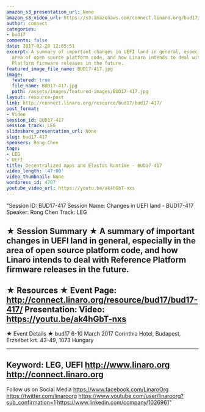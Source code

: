 ```yaml
---
amazon_s3_presentation_url: None
amazon_s3_video_url: https://s3.amazonaws.com/connect.linaro.org/bud17/Videos/Thursday/BUD17-417%20Decentralized%20Apps%20and%20Elastos%20Runtime.mp4
author: connect
categories:
- bud17
comments: false
date: 2017-02-28 12:05:51
excerpt: A summary of important changes in UEFI land in general, especially in the
  area of open source platform code, and how Linaro intends to deal with Reference
  Platform firmware releases in the future.
featured_image_file_name: BUD17-417.jpg
image:
  featured: true
  file_name: BUD17-417.jpg
  path: /assets/images/featured-images/BUD17-417.jpg
layout: resource-post
link: http://connect.linaro.org/resource/bud17/bud17-417/
post_format:
- Video
session_id: BUD17-417
session_track: LEG
slideshare_presentation_url: None
slug: bud17-417
speakers: Rong Chen
tags:
- LEG
- UEFI
title: Decentralized Apps and Elastos Runtime - BUD17-417
video_length: '47:00'
video_thumbnail: None
wordpress_id: 4707
youtube_video_url: https://youtu.be/ak4hGbT-nxs
---
```


"Session ID: BUD17-417
Session Name: Changes in UEFI land - BUD17-417
Speaker: Rong Chen
Track: LEG


★ Session Summary ★
A summary of important changes in UEFI land in general, especially in the area of open source platform code, and how Linaro intends to deal with Reference Platform firmware releases in the future.
---------------------------------------------------
★ Resources ★
Event Page: http://connect.linaro.org/resource/bud17/bud17-417/
Presentation: 
Video: https://youtu.be/ak4hGbT-nxs
 ---------------------------------------------------

★ Event Details ★
bud17
6-10 March 2017
Corinthia Hotel, Budapest,
Erzsébet krt. 43-49,
1073 Hungary

---------------------------------------------------
Keyword: LEG, UEFI
http://www.linaro.org
http://connect.linaro.org
---------------------------------------------------
Follow us on Social Media
https://www.facebook.com/LinaroOrg
https://twitter.com/linaroorg
https://www.youtube.com/user/linaroorg?sub_confirmation=1
https://www.linkedin.com/company/1026961"